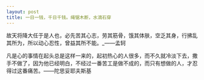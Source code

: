```yaml
---
layout: post
title: 一日一钱，千日千钱。绳锯木断，水滴石穿
---
```

故天将降大任于是人也，必先苦其心志，劳其筋骨，饿其体肤，空乏其身，行拂乱其所为，所以动心忍性，曾益其所不能。_——孟轲

凡是心的事情在起头总是这样一来的，起初热心的人很多，而不久就冷淡下去，撒手不做了，因为他已经明白，不经过一番苦工是做不成的，而只有想做的人，才忍得过这番痛苦。——陀思妥耶夫斯基

